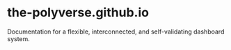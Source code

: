 # the-polyverse.github.io
Documentation for a flexible, interconnected, and self-validating dashboard system.
